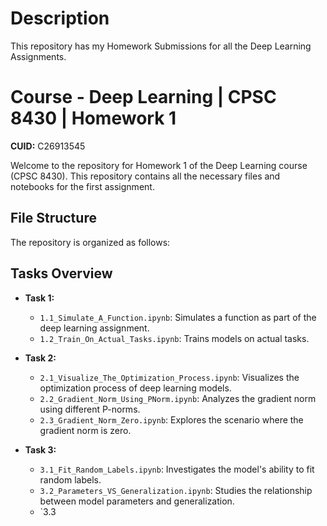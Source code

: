 # Description
This repository has my Homework Submissions for all the Deep Learning Assignments.

# Course - Deep Learning | CPSC 8430 | Homework 1

**CUID:** C26913545

Welcome to the repository for Homework 1 of the Deep Learning course (CPSC 8430). This repository contains all the necessary files and notebooks for the first assignment.

## File Structure

The repository is organized as follows:

## Tasks Overview

- **Task 1:**
  - `1.1_Simulate_A_Function.ipynb`: Simulates a function as part of the deep learning assignment.
  - `1.2_Train_On_Actual_Tasks.ipynb`: Trains models on actual tasks.

- **Task 2:**
  - `2.1_Visualize_The_Optimization_Process.ipynb`: Visualizes the optimization process of deep learning models.
  - `2.2_Gradient_Norm_Using_PNorm.ipynb`: Analyzes the gradient norm using different P-norms.
  - `2.3_Gradient_Norm_Zero.ipynb`: Explores the scenario where the gradient norm is zero.

- **Task 3:**
  - `3.1_Fit_Random_Labels.ipynb`: Investigates the model's ability to fit random labels.
  - `3.2_Parameters_VS_Generalization.ipynb`: Studies the relationship between model parameters and generalization.
  - `3.3



